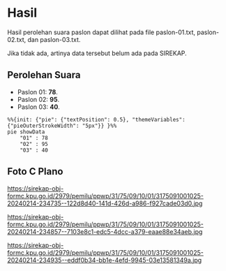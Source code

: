 # Hasil

Hasil perolehan suara paslon dapat dilihat pada file paslon-01.txt, paslon-02.txt, dan paslon-03.txt.

Jika tidak ada, artinya data tersebut belum ada pada SIREKAP.

## Perolehan Suara

 * Paslon 01: **78**.
 * Paslon 02: **95**.
 * Paslon 03: **40**.

```mermaid
%%{init: {"pie": {"textPosition": 0.5}, "themeVariables": {"pieOuterStrokeWidth": "5px"}} }%%
pie showData
    "01" : 78
    "02" : 95
    "03" : 40
```
## Foto C Plano

https://sirekap-obj-formc.kpu.go.id/2979/pemilu/ppwp/31/75/09/10/01/3175091001025-20240214-234735--122d8d40-141d-426d-a986-f927cade03d0.jpg

https://sirekap-obj-formc.kpu.go.id/2979/pemilu/ppwp/31/75/09/10/01/3175091001025-20240214-234857--7103e8c1-edc5-4dcc-a379-eaae88e34aeb.jpg

https://sirekap-obj-formc.kpu.go.id/2979/pemilu/ppwp/31/75/09/10/01/3175091001025-20240214-234935--eddf0b34-bb1e-4efd-9945-03e13581349a.jpg
